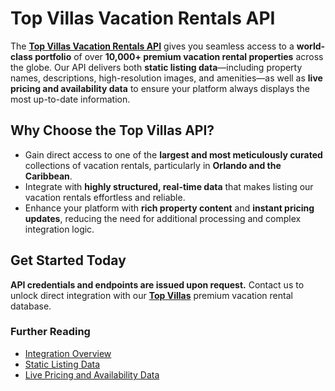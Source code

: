 # Top Villas Vacation Rentals API

The **[Top Villas Vacation Rentals API](https://thetopvillas.com)** gives you seamless access to a **world-class portfolio** of over **10,000+ premium vacation rental properties** across the globe. Our API delivers both **static listing data**—including property names, descriptions, high-resolution images, and amenities—as well as **live pricing and availability data** to ensure your platform always displays the most up-to-date information.  

## Why Choose the Top Villas API?

- Gain direct access to one of the **largest and most meticulously curated** collections of vacation rentals, particularly in **Orlando and the Caribbean**.  
- Integrate with **highly structured, real-time data** that makes listing our vacation rentals effortless and reliable.  
- Enhance your platform with **rich property content** and **instant pricing updates**, reducing the need for additional processing and complex integration logic.

## Get Started Today

**API credentials and endpoints are issued upon request.** Contact us to unlock direct integration with our **[Top Villas](https://thetopvillas.com)** premium vacation rental database.  

### Further Reading

- [Integration Overview](./integration-overview.md)
- [Static Listing Data](./static-listing-data.md)
- [Live Pricing and Availability Data](./live-pricing-and-availability.md)